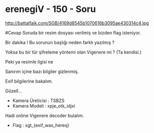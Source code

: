 # erenegiV - 150 - Soru
http://battalfaik.com/SGB/4169d8545b1070616b3095ae430314c4.jpg

#Cevap
Soruda bir resim dosyası verilmiş ve bizden flag isteniyor.

Bir dakika ! Bu sorunun başlığı neden farklı yazılmış ?

Yoksa bu bir tür şifreleme yöntemi olan Vigenere mi ? (Ta kendisi.)

Peki ya resimle ilgisi ne 

Sanırım içine bazı bilgiler gizlenmiş.

Exif bilgilerine bakalım.

Güzell...

* Kamera Üreticisi : TSBZS
* Kamera Modeli : xpje_otk_idjxi

Hadi online Vigenere decoder bulalım.

* Flag : sgt_{exif_was_hereq}
